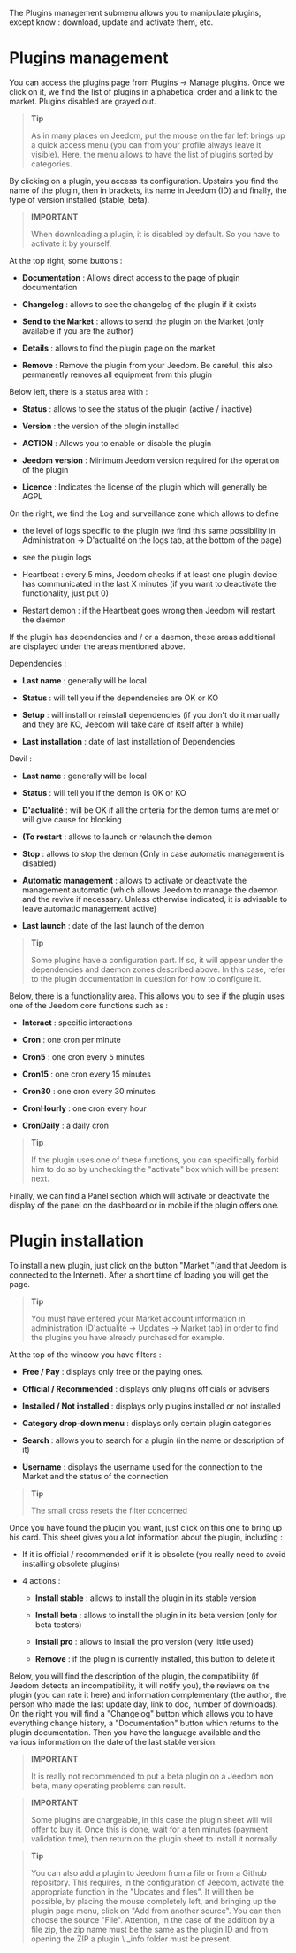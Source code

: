 The Plugins management submenu allows you to manipulate plugins, except
know : download, update and activate them, etc.

Plugins management 
===================

You can access the plugins page from Plugins → Manage
plugins. Once we click on it, we find the list of
plugins in alphabetical order and a link to the market. Plugins
disabled are grayed out.

> **Tip**
>
> As in many places on Jeedom, put the mouse on the far left
> brings up a quick access menu (you can
> from your profile always leave it visible). Here, the menu
> allows to have the list of plugins sorted by categories.

By clicking on a plugin, you access its configuration. Upstairs you
find the name of the plugin, then in brackets, its name in Jeedom
(ID) and finally, the type of version installed (stable, beta).

> **IMPORTANT**
>
> When downloading a plugin, it is disabled by default.
> So you have to activate it by yourself.

At the top right, some buttons :

-   **Documentation** : Allows direct access to the page of
    plugin documentation

-   **Changelog** : allows to see the changelog of the plugin if it exists

-   **Send to the Market** : allows to send the plugin on the Market
    (only available if you are the author)

-   **Details** : allows to find the plugin page on the market

-   **Remove** : Remove the plugin from your Jeedom. Be careful, this
    also permanently removes all equipment from this plugin

Below left, there is a status area with :

-   **Status** : allows to see the status of the plugin (active / inactive)

-   **Version** : the version of the plugin installed

-   **ACTION** : Allows you to enable or disable the plugin

-   **Jeedom version** : Minimum Jeedom version required
    for the operation of the plugin

-   **Licence** : Indicates the license of the plugin which will generally be
    AGPL

On the right, we find the Log and surveillance zone which allows to define 

-   the level of logs specific to the plugin (we find this same possibility in
Administration → D'actualité on the logs tab, at the bottom of the page)

-   see the plugin logs

-   Heartbeat : every 5 mins, Jeedom checks if at least one plugin device has communicated in the last X minutes (if you want to deactivate the functionality, just put 0)

-   Restart demon : if the Heartbeat goes wrong then Jeedom will restart the daemon

If the plugin has dependencies and / or a daemon, these areas
additional are displayed under the areas mentioned above.

Dependencies :

-   **Last name** : generally will be local

-   **Status** : will tell you if the dependencies are OK or KO

-   **Setup** : will install or reinstall
    dependencies (if you don&#39;t do it manually and they are
    KO, Jeedom will take care of itself after a while)

-   **Last installation** : date of last installation of
    Dependencies

Devil :

-   **Last name** : generally will be local

-   **Status** : will tell you if the demon is OK or KO

-   **D'actualité** : will be OK if all the criteria for the demon
    turns are met or will give cause for blocking

-   **(To restart** : allows to launch or relaunch the demon

-   **Stop** : allows to stop the demon (Only in case
    automatic management is disabled)

-   **Automatic management** : allows to activate or deactivate the management
    automatic (which allows Jeedom to manage the daemon and the
    revive if necessary. Unless otherwise indicated, it is advisable to
    leave automatic management active)

-   **Last launch** : date of the last launch of the demon

> **Tip**
>
> Some plugins have a configuration part. If so, it
> will appear under the dependencies and daemon zones described above.
> In this case, refer to the plugin documentation in
> question for how to configure it.

Below, there is a functionality area. This allows you to see
if the plugin uses one of the Jeedom core functions such as :

-   **Interact** : specific interactions

-   **Cron** : one cron per minute

-   **Cron5** : one cron every 5 minutes

-   **Cron15** : one cron every 15 minutes

-   **Cron30** : one cron every 30 minutes

-   **CronHourly** : one cron every hour

-   **CronDaily** : a daily cron

> **Tip**
>
> If the plugin uses one of these functions, you can specifically
> forbid him to do so by unchecking the &quot;activate&quot; box which will be
> present next.

Finally, we can find a Panel section which will activate or
deactivate the display of the panel on the dashboard or in mobile if the
plugin offers one.

Plugin installation 
========================

To install a new plugin, just click on the button
"Market "(and that Jeedom is connected to the Internet). After a short time of
loading you will get the page.

> **Tip**
>
> You must have entered your Market account information in
> administration (D'actualité → Updates → Market tab) in order to
> find the plugins you have already purchased for example.

At the top of the window you have filters :

-   **Free / Pay** : displays only free or
    the paying ones.

-   **Official / Recommended** : displays only plugins
    officials or advisers

-   **Installed / Not installed** : displays only plugins
    installed or not installed

-   **Category drop-down menu** : displays only
    certain plugin categories

-   **Search** : allows you to search for a plugin (in the name or
    description of it)

-   **Username** : displays the username used for the
    connection to the Market and the status of the connection

> **Tip**
>
> The small cross resets the filter concerned

Once you have found the plugin you want, just click on
this one to bring up his card. This sheet gives you a lot
information about the plugin, including :

-   If it is official / recommended or if it is obsolete (you really need to
    avoid installing obsolete plugins)

-   4 actions :

    -   **Install stable** : allows to install the plugin in its
        stable version

    -   **Install beta** : allows to install the plugin in its
        beta version (only for beta testers)

    -   **Install pro** : allows to install the pro version (very
        little used)

    -   **Remove** : if the plugin is currently installed, this
        button to delete it

Below, you will find the description of the plugin, the compatibility
(if Jeedom detects an incompatibility, it will notify you), the reviews
on the plugin (you can rate it here) and information
complementary (the author, the person who made the last update
day, link to doc, number of downloads). On the right
you will find a &quot;Changelog&quot; button which allows you to have everything
change history, a &quot;Documentation&quot; button which returns
to the plugin documentation. Then you have the language available
and the various information on the date of the last stable version.

> **IMPORTANT**
>
> It is really not recommended to put a beta plugin on a
> Jeedom non beta, many operating problems can
> result.

> **IMPORTANT**
>
> Some plugins are chargeable, in this case the plugin sheet will
> will offer to buy it. Once this is done, wait for a
> ten minutes (payment validation time), then return
> on the plugin sheet to install it normally.

> **Tip**
>
> You can also add a plugin to Jeedom from a file or
> from a Github repository. This requires, in the configuration of
> Jeedom, activate the appropriate function in the &quot;Updates and
> files". It will then be possible, by placing the mouse completely
> left, and bringing up the plugin page menu, click
> on "Add from another source". You can then choose the
> source "File". Attention, in the case of the addition by a file
> zip, the zip name must be the same as the plugin ID and from
> opening the ZIP a plugin \ _info folder must be present.
